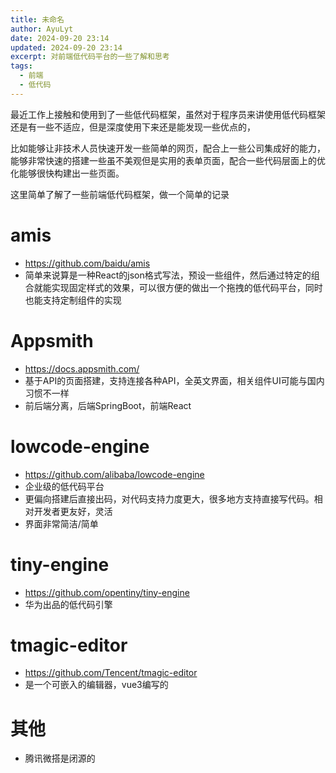 ```yaml
---
title: 未命名
author: AyuLyt
date: 2024-09-20 23:14
updated: 2024-09-20 23:14
excerpt: 对前端低代码平台的一些了解和思考
tags:
  - 前端
  - 低代码
---
```

最近工作上接触和使用到了一些低代码框架，虽然对于程序员来讲使用低代码框架还是有一些不适应，但是深度使用下来还是能发现一些优点的，

比如能够让非技术人员快速开发一些简单的网页，配合上一些公司集成好的能力，能够非常快速的搭建一些虽不美观但是实用的表单页面，配合一些代码层面上的优化能够很快构建出一些页面。

这里简单了解了一些前端低代码框架，做一个简单的记录

# amis

- https://github.com/baidu/amis
- 简单来说算是一种React的json格式写法，预设一些组件，然后通过特定的组合就能实现固定样式的效果，可以很方便的做出一个拖拽的低代码平台，同时也能支持定制组件的实现

# Appsmith

- https://docs.appsmith.com/
- 基于API的页面搭建，支持连接各种API，全英文界面，相关组件UI可能与国内习惯不一样
- 前后端分离，后端SpringBoot，前端React

# lowcode-engine

- https://github.com/alibaba/lowcode-engine
- 企业级的低代码平台
- 更偏向搭建后直接出码，对代码支持力度更大，很多地方支持直接写代码。相对开发者更友好，灵活
- 界面非常简洁/简单

# tiny-engine

- https://github.com/opentiny/tiny-engine
- 华为出品的低代码引擎

# tmagic-editor

- https://github.com/Tencent/tmagic-editor
- 是一个可嵌入的编辑器，vue3编写的


# 其他

- 腾讯微搭是闭源的